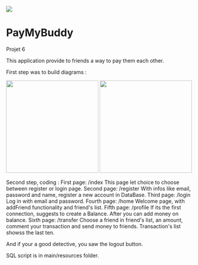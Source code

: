 <img src="https://user-images.githubusercontent.com/11331740/114841177-d874e100-9dd7-11eb-82d4-d64ee6987548.jpg">

# PayMyBuddy
Projet 6

This application provide to friends a way to pay them each other.

First step was to build diagrams :

<img src ="https://user-images.githubusercontent.com/11331740/114840297-f68e1180-9dd6-11eb-9560-5143f752b2b6.png" width="250" height="250">
<img src ="https://user-images.githubusercontent.com/11331740/114840307-f9890200-9dd6-11eb-97be-51a72d14587b.png" width="250" height="250">

Second step, coding : 
First page: /index
  This page let choice to choose between register or login page.
Second page: /register
  With infos like email, password and name, register a new account in DataBase.
Third page: /login
  Log in with email and password.
Fourth page: /home
  Welcome page, with addFriend functionality and friend's list.
Fifth page: /profile
  If its the first connection, suggests to create a Balance. After you can add money on balance.
Sixth page: /transfer
  Choose a friend in friend's list, an amount, comment your transaction and send money to friends. Transaction's list showss the last ten.

And if your a good detective, you saw the logout button.

SQL script is in main/resources folder.
